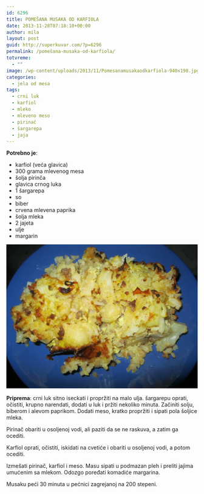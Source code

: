 ```yaml
---
id: 6296
title: POMEŠANA MUSAKA OD KARFIOLA
date: 2013-11-28T07:18:10+00:00
author: mila
layout: post
guid: http://superkuvar.com/?p=6296
permalink: /pomešana-musaka-od-karfiola/
totvreme:
  - ""
image: /wp-content/uploads/2013/11/Pomesanamusakaodkarfiola-940x198.jpg
categories:
  - jela od mesa
tags:
  - crni luk
  - karfiol
  - mleko
  - mleveno meso
  - pirinač
  - šargarepa
  - jaja
---
```

**Potrebno je**:

  * karfiol (veća glavica)
  * 300 grama mlevenog mesa
  * šolja pirinča
  * glavica crnog luka
  * 1 šargarepa
  * so
  * biber
  * crvena mlevena paprika
  * šolja mleka
  * 2 jajeta
  * ulje
  * margarin

![<img class="alignnone size-medium wp-image-6297" src="/wp-content/uploads/2013/11/Pomesanamusakaodkarfiola-1024x768.jpg" alt="Pomesanamusakaodkarfiola" width="300" height="225" />](/wp-content/uploads/2013/11/Pomesanamusakaodkarfiola.jpg)

**Priprema**: crni luk sitno iseckati i propržiti na malo ulja. šargarepu oprati, očistiti, krupno narendati, dodati u luk i pržiti nekoliko minuta. Začiniti solju, biberom i alevom paprikom. Dodati meso, kratko propržiti i sipati pola šoljice mleka.

Pirinač obariti u osoljenoj vodi, ali paziti da se ne raskuva, a zatim ga ocediti.

Karfiol oprati, očistiti, iskidati na cvetiće i obariti u osoljenoj vodi, a potom ocediti.

Izmešati pirinač, karfiol i meso. Masu sipati u podmazan pleh i preliti jajima umućenim sa mlekom. Odozgo poređati komadiće margarina.

Musaku peći 30 minuta u pećnici zagrejanoj na 200 stepeni.